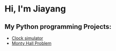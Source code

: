 <h1>Hi, I'm Jiayang </h1>

<h2> My Python programming Projects:</h2>

  - [Clock simulator](https://github.com/Jiayang225-coding/Clock-simulator)
  - [Monty Hall Problem](https://github.com/Jiayang225-coding/Monty-Hall-Problem)









